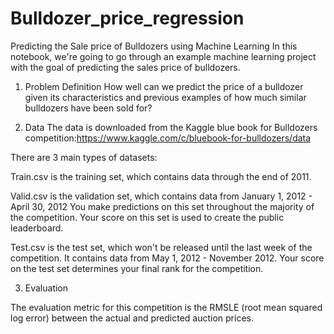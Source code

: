 # Bulldozer_price_regression
Predicting the Sale price of Bulldozers using Machine Learning
In this notebook, we're going to go through an example machine learning project with the goal of predicting the sales price of bulldozers.

1. Problem Definition
How well can we predict the price of a bulldozer given its characteristics and previous examples of how much similar bulldozers have been sold for?

2. Data
The data is downloaded from the Kaggle blue book for Bulldozers competition:https://www.kaggle.com/c/bluebook-for-bulldozers/data

There are 3 main types of datasets:

Train.csv is the training set, which contains data through the end of 2011.

Valid.csv is the validation set, which contains data from January 1, 2012 - April 30, 2012 You make predictions on this set throughout the majority of the competition. Your score on this set is used to create the public leaderboard.

Test.csv is the test set, which won't be released until the last week of the competition. It contains data from May 1, 2012 - November 2012. Your score on the test set determines your final rank for the competition.

3. Evaluation

The evaluation metric for this competition is the RMSLE (root mean squared log error) between the actual and predicted auction prices.

